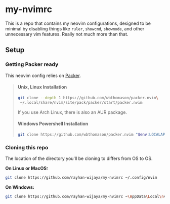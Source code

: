 # my-nvimrc

This is a repo that contains my neovim configurations, designed to be minimal
by disabling things like `ruler`, `showcmd`, `showmode`, and other unnecessary
vim features. Really not much more than that.

## Setup

### Getting Packer ready

This neovim config relies on
[Packer](https://github.com/wbthomason/packer.nvim).

> #### Unix, Linux Installation
> 
> ```bash
> git clone --depth 1 https://github.com/wbthomason/packer.nvim\
>  ~/.local/share/nvim/site/pack/packer/start/packer.nvim
> ```
> 
> If you use Arch Linux, there is also an AUR package.
> 
> #### Windows Powershell Installation
> 
> ```bash
> git clone https://github.com/wbthomason/packer.nvim "$env:LOCALAPPDATA\nvim-data\site\pack\packer\start\packer.nvim"
> ```

### Cloning this repo

The location of the directory you'll be cloning to differs from OS to OS.

**On Linux or MacOS:**

```bash
git clone https://github.com/rayhan-wijaya/my-nvimrc ~/.config/nvim
```

**On Windows:**

```bash
git clone https://github.com/rayhan-wijaya/my-nvimrc ~\AppData\Local\nvim
```

